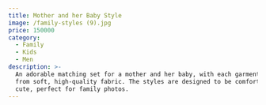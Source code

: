 ```yaml
---
title: Mother and her Baby Style
image: /family-styles (9).jpg
price: 150000
category:
  - Family
  - Kids
  - Men
description: >-
  An adorable matching set for a mother and her baby, with each garment made
  from soft, high-quality fabric. The styles are designed to be comfortable and
  cute, perfect for family photos.
---
```


